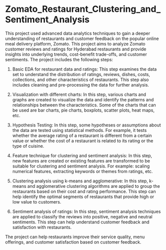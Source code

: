 # Zomato_Restaurant_Clustering_and_Sentiment_Analysis
This project used advanced data analytics techniques to gain a deeper understanding of restaurants and customer feedback on the popular online meal delivery platform, Zomato.
This project aims to analyze Zomato customer reviews and ratings for Hyderabad restaurants and provide insights into underlying trends, cost-benefit trade-offs, and customer sentiments. The project includes the following steps:

1. Basic EDA for restaurant data and ratings:
This step examines the data set to understand the distribution of ratings, reviews, dishes, costs, collections, and other characteristics of restaurants. This step also includes cleaning and pre-processing the data for further analysis.

2. Visualization with different charts:
In this step, various charts and graphs are created to visualize the data and identify the patterns and relationships between the characteristics. Some of the charts that can be used are bar charts, pie charts, boxplots, scatter plots, heat maps, etc.

3. Hypothesis Testing:
In this step, some hypotheses or assumptions about the data are tested using statistical methods. For example, it tests whether the average rating of a restaurant is different from a certain value or whether the cost of a restaurant is related to its rating or the type of cuisine.

4. Feature technique for clustering and sentiment analysis:
In this step, new features are created or existing features are transformed to be suitable for clustering and sentiment analysis. For example: scaling numerical features, extracting keywords or themes from ratings, etc.

5. Clustering analysis using k-means and agglomerative:
In this step, k-means and agglomerative clustering algorithms are applied to group the restaurants based on their cost and rating performance. This step can help identify the optimal segments of restaurants that provide high or low value to customers.

6. Sentiment analysis of ratings:
In this step, sentiment analysis techniques are applied to classify the reviews into positive, negative and neutral sentiments. This step can help understand customer feedback and satisfaction with restaurants.

The project can help restaurants improve their service quality, menu offerings, and customer satisfaction based on customer feedback.
